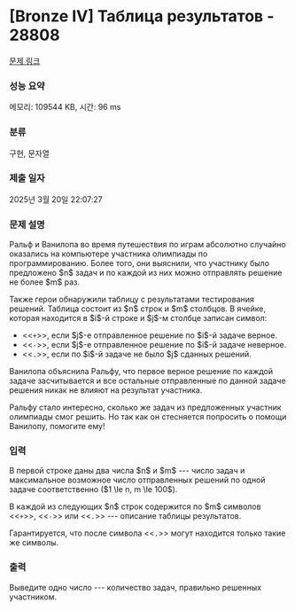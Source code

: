 # [Bronze IV] Таблица результатов - 28808 

[문제 링크](https://www.acmicpc.net/problem/28808) 

### 성능 요약

메모리: 109544 KB, 시간: 96 ms

### 분류

구현, 문자열

### 제출 일자

2025년 3월 20일 22:07:27

### 문제 설명

<p>Ральф и Ванилопа во время путешествия по играм абсолютно случайно оказались на компьютере участника олимпиады по программированию. Более того, они выяснили, что участнику было предложено $n$ задач и по каждой из них можно отправлять решение не более $m$ раз.</p>

<p>Также герои обнаружили таблицу с результатами тестирования решений. Таблица состоит из $n$ строк и $m$ столбцов. В ячейке, которая находится в $i$-й строке и $j$-м столбце записан символ:</p>

<ul>
	<li><<<code>+</code>>>, если $j$-е отправленное решение по $i$-й задаче верное.</li>
	<li><<<code>-</code>>>, если $j$-е отправленное решение по $i$-й задаче неверное.</li>
	<li><<<code>.</code>>>, если по $i$-й задаче не было $j$ сданных решений.</li>
</ul>

<p>Ванилопа объяснила Ральфу, что первое верное решение по каждой задаче засчитывается и все остальные отправленные по данной задаче решения никак не влияют на результат участника.</p>

<p>Ральфу стало интересно, сколько же задач из предложенных участник олимпиады смог решить. Но так как он стесняется попросить о помощи Ванилопу, помогите ему!</p>

### 입력 

 <p>В первой строке даны два числа $n$ и $m$ --- число задач и максимальное возможное число отправленных решений по одной задаче соответственно ($1 \le n, m \le 100$).</p>

<p>В каждой из следующих $n$ строк содержится по $m$ символов <<<code>+</code>>>, <<<code>-</code>>> или <<<code>.</code>>> --- описание таблицы результатов.</p>

<p>Гарантируется, что после символа <<<code>.</code>>> могут находится только такие же символы.</p>

### 출력 

 <p>Выведите одно число --- количество задач, правильно решенных участником.</p>

